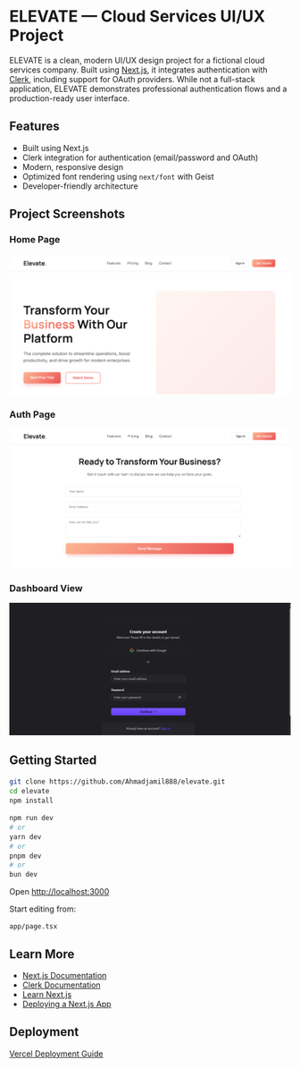 
# ELEVATE — Cloud Services UI/UX Project

ELEVATE is a clean, modern UI/UX design project for a fictional cloud services company. Built using [Next.js](https://nextjs.org), it integrates authentication with [Clerk](https://clerk.com), including support for OAuth providers. While not a full-stack application, ELEVATE demonstrates professional authentication flows and a production-ready user interface.

## Features

- Built using Next.js  
- Clerk integration for authentication (email/password and OAuth)  
- Modern, responsive design  
- Optimized font rendering using `next/font` with Geist  
- Developer-friendly architecture  

## Project Screenshots

### Home Page  
![Home Page](https://raw.githubusercontent.com/Ahmadjamil888/elevate/refs/heads/main/public/Screenshot%202025-06-14%20023515.png)

### Auth Page  
![Auth Page](https://raw.githubusercontent.com/Ahmadjamil888/elevate/refs/heads/main/public/Screenshot%202025-06-14%20023545.png)

### Dashboard View  
![Dashboard](https://raw.githubusercontent.com/Ahmadjamil888/elevate/refs/heads/main/public/Screenshot%202025-06-14%20023612.png)

## Getting Started

```bash
git clone https://github.com/Ahmadjamil888/elevate.git
cd elevate
npm install
```

```bash
npm run dev
# or
yarn dev
# or
pnpm dev
# or
bun dev
```

Open [http://localhost:3000](http://localhost:3000)

Start editing from:  
```
app/page.tsx
```

## Learn More

- [Next.js Documentation](https://nextjs.org/docs)  
- [Clerk Documentation](https://clerk.com/docs)  
- [Learn Next.js](https://nextjs.org/learn)  
- [Deploying a Next.js App](https://nextjs.org/docs/app/building-your-application/deploying)  

## Deployment

[Vercel Deployment Guide](https://vercel.com/new?utm_medium=default-template&filter=next.js&utm_source=create-next-app&utm_campaign=create-next-app-readme)
